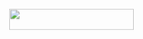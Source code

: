 <p align="center"><a href="https://heroku.com/deploy?template=https://github.com/hyper-ub/UPLOADER-BOT"> <img src="https://img.shields.io/badge/Deploy%20To%20Heroku-black?style=for-the-badge&logo=heroku" width="220" height="38.45"/></a></p>


